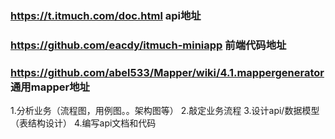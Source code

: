 ### https://t.itmuch.com/doc.html  api地址

### https://github.com/eacdy/itmuch-miniapp  前端代码地址

### https://github.com/abel533/Mapper/wiki/4.1.mappergenerator 通用mapper地址

1.分析业务（流程图，用例图。。架构图等）
2.敲定业务流程
3.设计api/数据模型（表结构设计）
4.编写api文档和代码